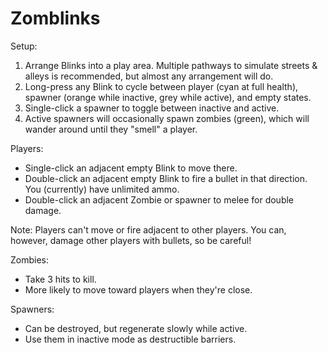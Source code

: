 # Zomblinks
 
 Setup:
 1. Arrange Blinks into a play area. Multiple pathways to simulate streets & alleys is recommended, but almost any arrangement will do.
 2. Long-press any Blink to cycle between player (cyan at full health), spawner (orange while inactive, grey while active), and empty states.
 3. Single-click a spawner to toggle between inactive and active.
 4. Active spawners will occasionally spawn zombies (green), which will wander around until they "smell" a player.

 Players:
 - Single-click an adjacent empty Blink to move there.
 - Double-click an adjacent empty Blink to fire a bullet in that direction. You (currently) have unlimited ammo.
 - Double-click an adjacent Zombie or spawner to melee for double damage.

 Note: Players can't move or fire adjacent to other players. You can, however, damage other players with bullets, so be careful!

 Zombies:
 - Take 3 hits to kill.
 - More likely to move toward players when they're close.

 Spawners:
 - Can be destroyed, but regenerate slowly while active.
 - Use them in inactive mode as destructible barriers.
